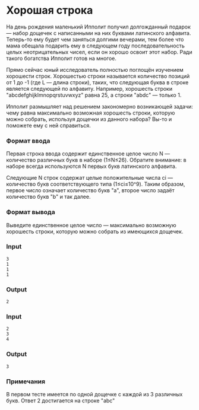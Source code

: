 # Хорошая строка
На день рождения маленький Ипполит получил долгожданный подарок — набор дощечек с написанными на них буквами латинского алфавита. Теперь-то ему будет чем заняться долгими вечерами, тем более что мама обещала подарить ему в следующем году последовательность целых неотрицательных чисел, если он хорошо освоит этот набор. Ради такого богатства Ипполит готов на многое.

Прямо сейчас юный исследователь полностью поглощён изучением хорошести строк. Хорошестью строки называется количество позиций от 1 до -1 (где L — длина строки), таких, что следующая буква в строке является следующей по алфавиту. Например, хорошесть строки "abcdefghijklmnopqrstuvwxyz" равна 25, а строки "abdc" — только 1.

Ипполит размышляет над решением закономерно возникающей задачи: чему равна максимально возможная хорошесть строки, которую можно собрать, используя дощечки из данного набора? Вы-то и поможете ему с ней справиться.

### Формат ввода
Первая строка ввода содержит единственное целое число N — количество различных букв в наборе (1≤N≤26). Обратите внимание: в наборе всегда используются N первых букв латинского алфавита.

Следующие N строк содержат целые положительные числа ci — количество букв соответствующего типа (1≤ci≤10^9). Таким образом, первое число означает количество букв "a", второе число задаёт количество букв "b" и так далее.

### Формат вывода
Выведите единственное целое число — максимально возможную хорошесть строки, которую можно собрать из имеющихся дощечек.

### Input 
```text
3
1
1
1
```

### Output
```text
2
```

### Input
```text
2
3
4
```

### Output
```text
3
```

### Примечания
В первом тесте имеется по одной дощечке с каждой из 3 различных букв. Ответ 2 достигается на строке "abc"